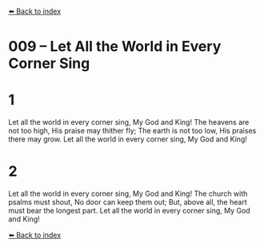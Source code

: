 [⬅️ Back to index](../README.md)

# 009 – Let All the World in Every Corner Sing


# 1
Let all the world in every corner sing, My God and King!
The heavens are not too high, His praise may thither fly;
The earth is not too low, His praises there may grow.
Let all the world in every corner sing, My God and King!

# 2
Let all the world in every corner sing, My God and King!
The church with psalms must shout, No door can keep them out;
But, above all, the heart must bear the longest part.
Let all the world in every corner sing, My God and King!

[⬅️ Back to index](../README.md)
